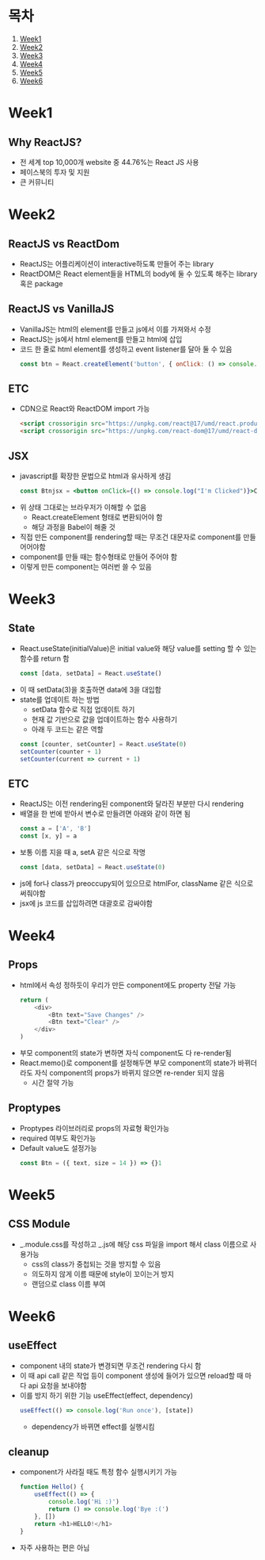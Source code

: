 # 목차

1. [Week1](#week1)
2. [Week2](#week2)
3. [Week3](#week3)
4. [Week4](#week4)
5. [Week5](#week5)
6. [Week6](#week6)

# Week1

## Why ReactJS?

-   전 세계 top 10,000개 website 중 44.76%는 React JS 사용
-   페이스북의 투자 및 지원
-   큰 커뮤니티

# Week2

## ReactJS vs ReactDom

-   ReactJS는 어플리케이션이 interactive하도록 만들어 주는 library
-   ReactDOM은 React element들을 HTML의 body에 둘 수 있도록 해주는 library 혹은 package

## ReactJS vs VanillaJS

-   VanillaJS는 html의 element를 만들고 js에서 이를 가져와서 수정
-   ReactJS는 js에서 html element를 만들고 html에 삽입
-   코드 한 줄로 html element를 생성하고 event listener를 달아 둘 수 있음
    ```javascript
    const btn = React.createElement('button', { onClick: () => console.log("I'm Clicked") }, 'Click me')
    ```

## ETC

-   CDN으로 React와 ReactDOM import 가능
    ```html
    <script crossorigin src="https://unpkg.com/react@17/umd/react.production.min.js"></script>
    <script crossorigin src="https://unpkg.com/react-dom@17/umd/react-dom.production.min.js"></script>
    ```

## JSX

-   javascript를 확장한 문법으로 html과 유사하게 생김
    ```jsx
    const Btnjsx = <button onClick={() => console.log("I'm Clicked")}>Click me</button>
    ```
-   위 상태 그대로는 브라우저가 이해할 수 없음
    -   React.createElement 형태로 변환되어야 함
    -   해당 과정을 Babel이 해줄 것
-   직접 만든 component를 rendering할 때는 무조건 대문자로 component를 만들어어야함
-   component를 만들 때는 함수형태로 만들어 주어야 함
-   이렇게 만든 component는 여러번 쓸 수 있음

# Week3

## State

-   React.useState(initialValue)은 initial value와 해당 value를 setting 할 수 있는 함수를 return 함
    ```javascript
    const [data, setData] = React.useState()
    ```
-   이 때 setData(3)을 호출하면 data에 3을 대입함
-   state를 업데이트 하는 방법
    -   setData 함수로 직접 업데이트 하기
    -   현재 값 기반으로 값을 업데이트하는 함수 사용하기
    -   아래 두 코드는 같은 역할
    ```javascript
    const [counter, setCounter] = React.useState(0)
    setCounter(counter + 1)
    setCounter(current => current + 1)
    ```

## ETC

-   ReactJS는 이전 rendering된 component와 달라진 부분만 다시 rendering
-   배열을 한 번에 받아서 변수로 만들려면 아래와 같이 하면 됨
    ```javascript
    const a = ['A', 'B']
    const [x, y] = a
    ```
-   보통 이름 지을 때 a, setA 같은 식으로 작명
    ```javascript
    const [data, setData] = React.useState(0)
    ```
-   js에 for나 class가 preoccupy되어 있으므로 htmlFor, className 같은 식으로 써줘야함
-   jsx에 js 코드를 삽입하려면 대괄호로 감싸야함

# Week4

## Props

-   html에서 속성 정하듯이 우리가 만든 component에도 property 전달 가능
    ```javascript
    return (
        <div>
            <Btn text="Save Changes" />
            <Btn text="Clear" />
        </div>
    )
    ```
-   부모 component의 state가 변하면 자식 component도 다 re-render됨
-   React.memo()로 component를 설정해두면 부모 component의 state가 바뀌더라도 자식 component의 props가 바뀌지 않으면 re-render 되지 않음
    -   시간 절약 가능

## Proptypes

-   Proptypes 라이브러리로 props의 자료형 확인가능
-   required 여부도 확인가능
-   Default value도 설정가능
    ```javascript
    const Btn = ({ text, size = 14 }) => {}1
    ```

# Week5

## CSS Module

-   _.module.css를 작성하고 _.js에 해당 css 파일을 import 해서 class 이름으로 사용가능
    -   css의 class가 중첩되는 것을 방지할 수 있음
    -   의도하지 않게 이름 때문에 style이 꼬이는거 방지
    -   랜덤으로 class 이름 부여

# Week6

## useEffect

-   component 내의 state가 변경되면 무조건 rendering 다시 함
-   이 때 api call 같은 작업 등이 component 생성에 들어가 있으면 reload할 때 마다 api 요청을 보내야함
-   이를 방지 하기 위한 기능 useEffect(effect, dependency)
    ```javascript
    useEffect(() => console.log('Run once'), [state])
    ```
    -   dependency가 바뀌면 effect를 실행시킴

## cleanup

-   component가 사라질 때도 특정 함수 실행시키기 가능
    ```javascript
    function Hello() {
        useEffect(() => {
            console.log('Hi :)')
            return () => console.log('Bye :(')
        }, [])
        return <h1>HELLO!</h1>
    }
    ```
-   자주 사용하는 편은 아님
